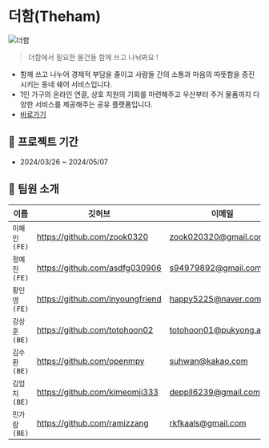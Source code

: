 # 더함(Theham)

![더함](https://github.com/The-Ham-Project/BE/assets/150704638/d1b03e86-d633-436b-89e3-440a0f2c88f7)

> 더함에서 필요한 물건들 함께 쓰고 나눠봐요 !

- 함께 쓰고 나누어 경제적 부담을 줄이고 사람들 간의 소통과 마음의 따뜻함을 증진시키는 동네 쉐어 서비스입니다.
- 1인 가구의 온라인 연결, 상호 지원의 기회를 마련해주고 우산부터 주거 물품까지 다양한 서비스를 제공해주는 공유 플랫폼입니다.
- [바로가기](https://www.theham.me/)

## 📆 프로젝트 기간

- 2024/03/26 ~ 2024/05/07

## 👥 팀원 소개

| 이름    | 깃허브                            | 이메일                      |
|-------|--------------------------------|--------------------------|
| `이혜인(FE)` | https://github.com/zook0320  | zook020320@gmail.com |
| `정예진(FE)` | https://github.com/asdfg030906 | s94979892@gmail.com     |
| `황인영(FE)` | https://github.com/inyoungfriend   | happy5225@naver.com       |
| `강상훈(BE)` | https://github.com/totohoon02  | totohoon01@pukyong.ac.kr |
| `김수환(BE)` | https://github.com/openmpy     | suhwan@kakao.com         |
| `김엄지(BE)` | https://github.com/kimeomji333 | deppll6239@gmail.com     |
| `민가람(BE)` | https://github.com/ramizzang   | rkfkaals@gmail.com       |
